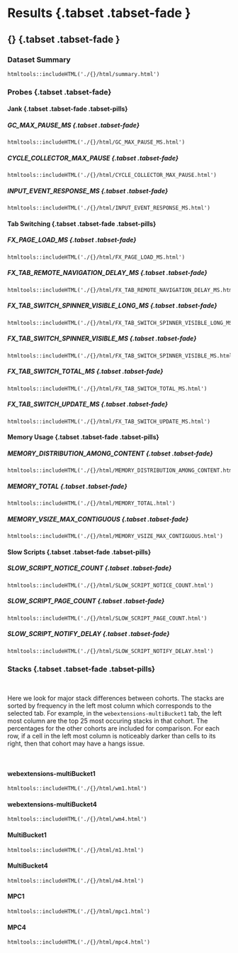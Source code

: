 




# Results {.tabset .tabset-fade }


## {} {.tabset .tabset-fade }


### Dataset Summary

```{r, echo=FALSE}
htmltools::includeHTML('./{}/html/summary.html')
```
  
### Probes {.tabset .tabset-fade}

#### Jank {.tabset .tabset-fade .tabset-pills}

##### GC_MAX_PAUSE_MS {.tabset .tabset-fade}

```{r, echo=FALSE}
htmltools::includeHTML('./{}/html/GC_MAX_PAUSE_MS.html')
```



##### CYCLE_COLLECTOR_MAX_PAUSE {.tabset .tabset-fade}


```{r, echo=FALSE}
htmltools::includeHTML('./{}/html/CYCLE_COLLECTOR_MAX_PAUSE.html')
```

##### INPUT_EVENT_RESPONSE_MS {.tabset .tabset-fade}


```{r, echo=FALSE}
htmltools::includeHTML('./{}/html/INPUT_EVENT_RESPONSE_MS.html')
```

#### Tab Switching {.tabset .tabset-fade .tabset-pills}

##### FX_PAGE_LOAD_MS {.tabset .tabset-fade}



```{r, echo=FALSE}
htmltools::includeHTML('./{}/html/FX_PAGE_LOAD_MS.html')
```

##### FX_TAB_REMOTE_NAVIGATION_DELAY_MS {.tabset .tabset-fade}


```{r, echo=FALSE}
htmltools::includeHTML('./{}/html/FX_TAB_REMOTE_NAVIGATION_DELAY_MS.html')
```

##### FX_TAB_SWITCH_SPINNER_VISIBLE_LONG_MS {.tabset .tabset-fade}


```{r, echo=FALSE}
htmltools::includeHTML('./{}/html/FX_TAB_SWITCH_SPINNER_VISIBLE_LONG_MS.html')
```

##### FX_TAB_SWITCH_SPINNER_VISIBLE_MS {.tabset .tabset-fade}


```{r, echo=FALSE}
htmltools::includeHTML('./{}/html/FX_TAB_SWITCH_SPINNER_VISIBLE_MS.html')
```
##### FX_TAB_SWITCH_TOTAL_MS {.tabset .tabset-fade}


```{r, echo=FALSE}
htmltools::includeHTML('./{}/html/FX_TAB_SWITCH_TOTAL_MS.html')
```

##### FX_TAB_SWITCH_UPDATE_MS {.tabset .tabset-fade}


```{r, echo=FALSE}
htmltools::includeHTML('./{}/html/FX_TAB_SWITCH_UPDATE_MS.html')
```

#### Memory Usage {.tabset .tabset-fade .tabset-pills}

##### MEMORY_DISTRIBUTION_AMONG_CONTENT {.tabset .tabset-fade}



```{r, echo=FALSE}
htmltools::includeHTML('./{}/html/MEMORY_DISTRIBUTION_AMONG_CONTENT.html')
```

##### MEMORY_TOTAL {.tabset .tabset-fade}



```{r, echo=FALSE}
htmltools::includeHTML('./{}/html/MEMORY_TOTAL.html')
```

##### MEMORY_VSIZE_MAX_CONTIGUOUS {.tabset .tabset-fade}


```{r, echo=FALSE}
htmltools::includeHTML('./{}/html/MEMORY_VSIZE_MAX_CONTIGUOUS.html')
```


#### Slow Scripts {.tabset .tabset-fade .tabset-pills}

##### SLOW_SCRIPT_NOTICE_COUNT {.tabset .tabset-fade}

```{r, echo=FALSE}
htmltools::includeHTML('./{}/html/SLOW_SCRIPT_NOTICE_COUNT.html')
```

##### SLOW_SCRIPT_PAGE_COUNT {.tabset .tabset-fade}


```{r, echo=FALSE}
htmltools::includeHTML('./{}/html/SLOW_SCRIPT_PAGE_COUNT.html')
```

##### SLOW_SCRIPT_NOTIFY_DELAY {.tabset .tabset-fade}


```{r, echo=FALSE}
htmltools::includeHTML('./{}/html/SLOW_SCRIPT_NOTIFY_DELAY.html')
```

### Stacks {.tabset .tabset-fade .tabset-pills}

<br>

Here we look for major stack differences between cohorts. The stacks are sorted by frequency in the left most column which corresponds to the selected tab. For example, in the `webextensions-multiBucket1` tab, the left most column are the top 25 most occuring stacks in that cohort. The percentages for the other cohorts are included for comparison. For each row, if a cell in the left most column is noticeably darker than cells to its right, then that cohort may have a hangs issue. 

<br>


#### webextensions-multiBucket1
```{r, echo=FALSE}
htmltools::includeHTML('./{}/html/wm1.html')
```

#### webextensions-multiBucket4

```{r, echo=FALSE}
htmltools::includeHTML('./{}/html/wm4.html')
```

#### MultiBucket1

```{r, echo=FALSE}
htmltools::includeHTML('./{}/html/m1.html')
```


#### MultiBucket4

```{r, echo=FALSE}
htmltools::includeHTML('./{}/html/m4.html')
```

#### MPC1

```{r, echo=FALSE}
htmltools::includeHTML('./{}/html/mpc1.html')
```

#### MPC4

```{r, echo=FALSE}
htmltools::includeHTML('./{}/html/mpc4.html')
```
